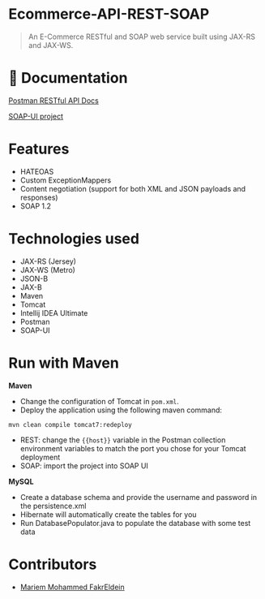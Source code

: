 # Ecommerce-API-REST-SOAP

>An E-Commerce RESTful and SOAP web service built using JAX-RS and JAX-WS.

# 📃 Documentation
[Postman RESTful API Docs](https://documenter.getpostman.com/view/14309492/Uyxbq9MJ)

[SOAP-UI project](https://github.com/Mariemfakhreldein/Ecommerce-API-REST-SOAP/blob/master/E-CommerceAPI-soapui-project.xml)

# Features
* HATEOAS
* Custom ExceptionMappers
* Content negotiation (support for both XML and JSON payloads and responses)
* SOAP 1.2

# Technologies used
* JAX-RS (Jersey)
* JAX-WS (Metro)
* JSON-B
* JAX-B
* Maven
* Tomcat
* Intellij IDEA Ultimate
* Postman
* SOAP-UI

# Run with Maven
**Maven**

* Change the configuration of Tomcat in `pom.xml`. 
* Deploy the application using the following maven command:
```
mvn clean compile tomcat7:redeploy
```
* REST: change the `{{host}}` variable in the Postman collection environment variables to match the port you chose for your Tomcat deployment
* SOAP: import the project into SOAP UI

**MySQL**
* Create a database schema and provide the username and password in the persistence.xml
* Hibernate will automatically create the tables for you
* Run DatabasePopulator.java to populate the database with some test data

# Contributors
* [Mariem Mohammed FakrEldein](https://github.com/Mariemfakhreldein)
